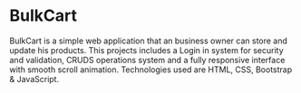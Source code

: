 # BulkCart
BulkCart is a simple web application that an business owner can store and update his products. This projects includes a Login in system for security and validation, CRUDS operations system and a fully responsive interface with smooth scroll animation. Technologies used are HTML, CSS, Bootstrap &amp; JavaScript.

